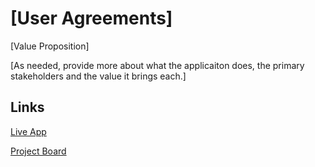 # [User Agreements]

[Value Proposition]

[As needed, provide more about what the applicaiton does, the primary stakeholders and the value it brings each.]

## Links

[Live App](https://repl.it)

[Project Board](../../projects/1)
